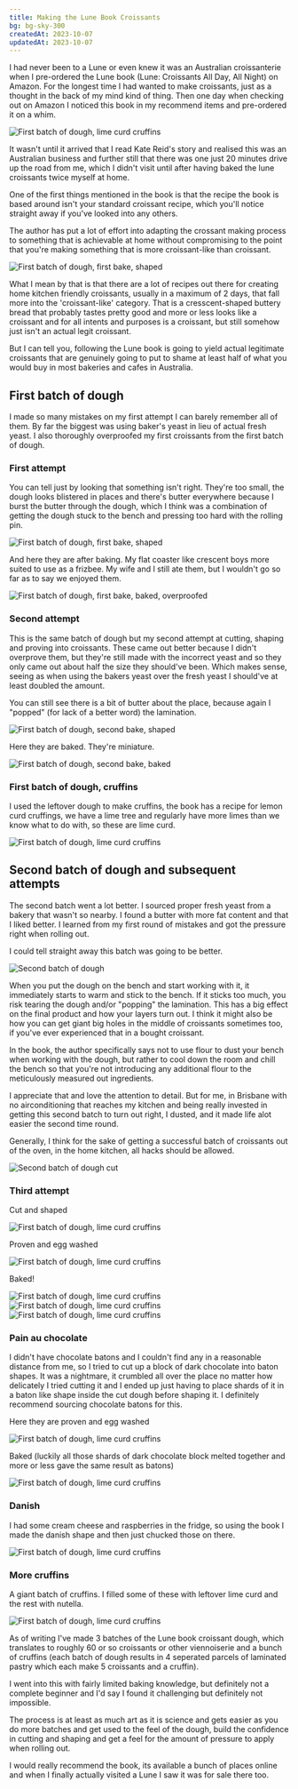 ```yaml
---
title: Making the Lune Book Croissants
bg: bg-sky-300
createdAt: 2023-10-07
updatedAt: 2023-10-07
---
```


I had never been to a Lune or even knew it was an Australian croissanterie when I pre-ordered the Lune book (Lune: Croissants All Day, All Night) on Amazon. For the longest time I had wanted to make croissants, just as a thought in the back of my mind kind of thing. Then one day when checking out on Amazon I noticed this book in my recommend items and pre-ordered it on a whim.

<img src="/images/posts/lune-book-second-dough-15.jpg" alt="First batch of dough, lime curd cruffins" class="mx-auto" />

It wasn't until it arrived that I read Kate Reid's story and realised this was an Australian business and further still that there was one just 20 minutes drive up the road from me, which I didn't visit until after having baked the lune croissants twice myself at home.

One of the first things mentioned in the book is that the recipe the book is based around isn't your standard croissant recipe, which you'll notice straight away if you've looked into any others.

The author has put a lot of effort into adapting the crossant making process to something that is achievable at home without compromising to the point that you're making something that is more croissant-like than croissant. 

<img src="/images/posts/lune-book-first-dough-lamination.jpeg" alt="First batch of dough, first bake, shaped" class="mx-auto" />

What I mean by that is that there are a lot of recipes out there for creating home kitchen friendly croissants, usually in a maximum of 2 days, that fall more into the 'croissant-like' category. That is a cresscent-shaped buttery bread that probably tastes pretty good and more or less looks like a croissant and for all intents and purposes is a croissant, but still somehow just isn't an actual legit croissant.

But I can tell you, following the Lune book is going to yield actual legitimate croissants that are genuinely going to put to shame at least half of what you would buy in most bakeries and cafes in Australia. 

## First batch of dough

I made so many mistakes on my first attempt I can barely remember all of them. By far the biggest was using baker's yeast in lieu of actual fresh yeast. I also thoroughly overproofed my first croissants from the first batch of dough.

### First attempt

You can tell just by looking that something isn't right. They're too small, the dough looks blistered in places and there's butter everywhere because I burst the butter through the dough, which I think was a combination of getting the dough stuck to the bench and pressing too hard with the rolling pin.

<img src="/images/posts/lune-book-first-dough-1.jpg" alt="First batch of dough, first bake, shaped" class="mx-auto" />

And here they are after baking. My flat coaster like crescent boys more suited to use as a frizbee. My wife and I still ate them, but I wouldn't go so far as to say we enjoyed them.

<img src="/images/posts/lune-book-first-dough-2.jpg" alt="First batch of dough, first bake, baked, overproofed" class="mx-auto" />

### Second attempt

This is the same batch of dough but my second attempt at cutting, shaping and proving into croissants. These came out better because I didn't overprove them, but they're still made with the incorrect yeast and so they only came out about half the size they should've been. Which makes sense, seeing as when using the bakers yeast over the fresh yeast I should've at least doubled the amount.

You can still see there is a bit of butter about the place, because again I "popped" (for lack of a better word) the lamination.

<img src="/images/posts/lune-book-first-dough-3.jpg" alt="First batch of dough, second bake, shaped" class="mx-auto" />

Here they are baked. They're miniature.

<img src="/images/posts/lune-book-first-dough-4.jpg" alt="First batch of dough, second bake, baked" class="mx-auto" />

### First batch of dough, cruffins

I used the leftover dough to make cruffins, the book has a recipe for lemon curd cruffings, we have a lime tree and regularly have more limes than we know what to do with, so these are lime curd.

<img src="/images/posts/lune-book-first-dough-5.jpg" alt="First batch of dough, lime curd cruffins" class="mx-auto" />

## Second batch of dough and subsequent attempts

The second batch went a lot better. I sourced proper fresh yeast from a bakery that wasn't so nearby. I found a butter with more fat content and that I liked better. I learned from my first round of mistakes and got the pressure right when rolling out.

I could tell straight away this batch was going to be better.

<img src="/images/posts/lune-book-second-dough-1.jpg" alt="Second batch of dough" class="mx-auto" />

When you put the dough on the bench and start working with it, it immediately starts to warm and stick to the bench. If it sticks too much, you risk tearing the dough and/or "popping" the lamination. This has a big effect on the final product and how your layers turn out. I think it might also be how you can get giant big holes in the middle of croissants sometimes too, if you've ever experienced that in a bought croissant. 

In the book, the author specifically says not to use flour to dust your bench when working with the dough, but rather to cool down the room and chill the bench so that you're not introducing any additional flour to the meticulously measured out ingredients.

I appreciate that and love the attention to detail. But for me, in Brisbane with no airconditioning that reaches my kitchen and being really invested in getting this second batch to turn out right, I dusted, and it made life alot easier the second time round. 

Generally, I think for the sake of getting a successful batch of croissants out of the oven, in the home kitchen, all hacks should be allowed.

<img src="/images/posts/lune-book-second-dough-2.jpg" alt="Second batch of dough cut" class="mx-auto" />

### Third attempt

Cut and shaped

<img src="/images/posts/lune-book-second-dough-3.jpg" alt="First batch of dough, lime curd cruffins" class="mx-auto" />

Proven and egg washed

<img src="/images/posts/lune-book-second-dough-4.jpg" alt="First batch of dough, lime curd cruffins" class="mx-auto" />

Baked!

<img src="/images/posts/lune-book-second-dough-7.jpg" alt="First batch of dough, lime curd cruffins" class="mx-auto" />
<img src="/images/posts/lune-book-second-dough-9.jpg" alt="First batch of dough, lime curd cruffins" class="mx-auto" />
<img src="/images/posts/lune-book-second-dough-10.jpg" alt="First batch of dough, lime curd cruffins" class="mx-auto" />

### Pain au chocolate

I didn't have chocolate batons and I couldn't find any in a reasonable distance from me, so I tried to cut up a block of dark chocolate into baton shapes. It was a nightmare, it crumbled all over the place no matter how delicately I tried cutting it and I ended up just having to place shards of it in a baton like shape inside the cut dough before shaping it. I definitely recommend sourcing chocolate batons for this.

Here they are proven and egg washed

<img src="/images/posts/lune-book-second-dough-13.jpg" alt="First batch of dough, lime curd cruffins" class="mx-auto" />

Baked (luckily all those shards of dark chocolate block melted together and more or less gave the same result as batons)

<img src="/images/posts/lune-book-second-dough-14.jpg" alt="First batch of dough, lime curd cruffins" class="mx-auto" />

### Danish

I had some cream cheese and raspberries in the fridge, so using the book I made the danish shape and then just chucked those on there.

<img src="/images/posts/lune-book-second-dough-12.jpg" alt="First batch of dough, lime curd cruffins" class="mx-auto" />

### More cruffins

A giant batch of cruffins. I filled some of these with leftover lime curd and the rest with nutella.

<img src="/images/posts/lune-book-second-dough-17.jpg" alt="First batch of dough, lime curd cruffins" class="mx-auto" />

As of writing I've made 3 batches of the Lune book croissant dough, which translates to roughly 60 or so croissants or other viennoiserie and a bunch of cruffins (each batch of dough results in 4 seperated parcels of laminated pastry which each make 5 croissants and a cruffin). 

I went into this with fairly limited baking knowledge, but definitely not a complete beginner and I'd say I found it challenging but definitely not impossible.

The process is at least as much art as it is science and gets easier as you do more batches and get used to the feel of the dough, build the confidence in cutting and shaping and get a feel for the amount of pressure to apply when rolling out.

I would really recommend the book, its available a bunch of places online and when I finally actually visited a Lune I saw it was for sale there too.